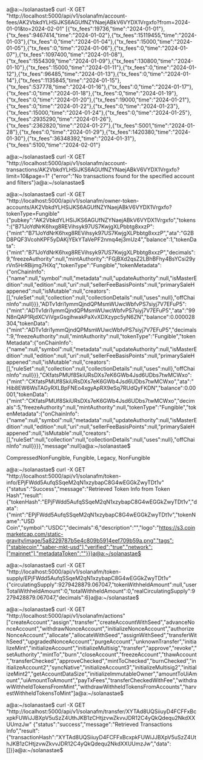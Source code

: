 a@a:~/solanastae$ curl -X GET "http://localhost:5000/api/v1/solanafm/account-fees/AK2VbkdYLHSiJKS6AGUfNZYNaejABkV6VYDX1Vrgxfo?from=2024-01-01&to=2024-02-01"
[{"tx_fees":19736,"time":"2024-01-01"},{"tx_fees":9467414,"time":"2024-01-02"},{"tx_fees":15119455,"time":"2024-01-03"},{"tx_fees":0,"time":"2024-01-04"},{"tx_fees":15000,"time":"2024-01-05"},{"tx_fees":0,"time":"2024-01-06"},{"tx_fees":0,"time":"2024-01-07"},{"tx_fees":1097400,"time":"2024-01-08"},{"tx_fees":1554309,"time":"2024-01-09"},{"tx_fees":130800,"time":"2024-01-10"},{"tx_fees":15000,"time":"2024-01-11"},{"tx_fees":0,"time":"2024-01-12"},{"tx_fees":96485,"time":"2024-01-13"},{"tx_fees":0,"time":"2024-01-14"},{"tx_fees":1135845,"time":"2024-01-15"},{"tx_fees":537778,"time":"2024-01-16"},{"tx_fees":0,"time":"2024-01-17"},{"tx_fees":0,"time":"2024-01-18"},{"tx_fees":0,"time":"2024-01-19"},{"tx_fees":0,"time":"2024-01-20"},{"tx_fees":19000,"time":"2024-01-21"},{"tx_fees":0,"time":"2024-01-22"},{"tx_fees":0,"time":"2024-01-23"},{"tx_fees":15000,"time":"2024-01-24"},{"tx_fees":0,"time":"2024-01-25"},{"tx_fees":2935290,"time":"2024-01-26"},{"tx_fees":2362820,"time":"2024-01-27"},{"tx_fees":5001,"time":"2024-01-28"},{"tx_fees":0,"time":"2024-01-29"},{"tx_fees":1420380,"time":"2024-01-30"},{"tx_fees":36348392,"time":"2024-01-31"},{"tx_fees":5100,"time":"2024-02-01"}







a@a:~/solanastae$ curl -X GET "http://localhost:5000/api/v1/solanafm/account-transactions/AK2VbkdYLHSiJKS6AGUfNZYNaejABkV6VYDX1Vrgxfo?limit=10&page=1"
{"error":"No transactions found for the specified account and filters"}a@a:~/solanastae$ 








a@a:~/solanastae$ curl -X GET "http://localhost:5000/api/v1/solanafm/owner-token-accounts/AK2VbkdYLHSiJKS6AGUfNZYNaejABkV6VYDX1Vrgxfo?tokenType=Fungible"
{"pubkey":"AK2VbkdYLHSiJKS6AGUfNZYNaejABkV6VYDX1Vrgxfo","tokens":{"B71JoYdNrK6hxg8REVihsyk97US7KwjgXLPbbtg8xxzP":{"mint":"B71JoYdNrK6hxg8REVihsyk97US7KwjgXLPbbtg8xxzP","ata":"G2BD8PQF3VcohKPF5yDAKjYEkYTaVePF2nmq4ej3mUz4","balance":1,"tokenData":{"mint":"B71JoYdNrK6hxg8REVihsyk97US7KwjgXLPbbtg8xxzP","decimals":9,"freezeAuthority":null,"mintAuthority":"FGjBXd2qsZ2LBhBFhy4BsYCsi29yrVn5HrRBijmg7HXq","tokenType":"Fungible","tokenMetadata":{"onChainInfo":{"name":null,"symbol":null,"metadata":null,"updateAuthority":null,"isMasterEdition":null,"edition":null,"uri":null,"sellerFeeBasisPoints":null,"primarySaleHappened":null,"isMutable":null,"creators":[],"ruleSet":null,"collection":null,"collectionDetails":null,"uses":null},"offChainInfo":null}}},"ADTv1dri1ymmQjndQPMsmWUwcWbfvPS7siyj7V7EFuP5":{"mint":"ADTv1dri1ymmQjndQPMsmWUwcWbfvPS7siyj7V7EFuP5","ata":"99N8nQAP1RjdXCViVgxGsgihwakPaXvXDXzypc5yN6ZN","balance":0.000028304,"tokenData":{"mint":"ADTv1dri1ymmQjndQPMsmWUwcWbfvPS7siyj7V7EFuP5","decimals":9,"freezeAuthority":null,"mintAuthority":null,"tokenType":"Fungible","tokenMetadata":{"onChainInfo":{"name":null,"symbol":null,"metadata":null,"updateAuthority":null,"isMasterEdition":null,"edition":null,"uri":null,"sellerFeeBasisPoints":null,"primarySaleHappened":null,"isMutable":null,"creators":[],"ruleSet":null,"collection":null,"collectionDetails":null,"uses":null},"offChainInfo":null}}},"CKfatsPMUf8SkiURsDXs7eK6GWb4Jsd6UDbs7twMCWxo":{"mint":"CKfatsPMUf8SkiURsDXs7eK6GWb4Jsd6UDbs7twMCWxo","ata":"Hib8EW6WsTAGyRXLBpFNEo4xgyApRX9eSq7RUdQyFKDN","balance":0.00001,"tokenData":{"mint":"CKfatsPMUf8SkiURsDXs7eK6GWb4Jsd6UDbs7twMCWxo","decimals":5,"freezeAuthority":null,"mintAuthority":null,"tokenType":"Fungible","tokenMetadata":{"onChainInfo":{"name":null,"symbol":null,"metadata":null,"updateAuthority":null,"isMasterEdition":null,"edition":null,"uri":null,"sellerFeeBasisPoints":null,"primarySaleHappened":null,"isMutable":null,"creators":[],"ruleSet":null,"collection":null,"collectionDetails":null,"uses":null},"offChainInfo":null}}}},"message":null}a@a:~/solanastae$ 

CompressedNonFungible, Fungible, Legacy, NonFungible

a@a:~/solanastae$ curl -X GET "http://localhost:5000/api/v1/solanafm/token-info/EPjFWdd5AufqSSqeM2qN1xzybapC8G4wEGGkZwyTDt1v"
{"status":"Success","message":"Retrieved Token Info from Token Hash","result":{"tokenHash":"EPjFWdd5AufqSSqeM2qN1xzybapC8G4wEGGkZwyTDt1v","data":{"mint":"EPjFWdd5AufqSSqeM2qN1xzybapC8G4wEGGkZwyTDt1v","tokenName":"USD Coin","symbol":"USDC","decimals":6,"description":"","logo":"https://s3.coinmarketcap.com/static-gravity/image/5a8229787b5e4c809b5914eef709b59a.png","tags":["stablecoin","saber-mkt-usd"],"verified":"true","network":["mainnet"],"metadataToken":""}}}a@a:~/solanastae$ 




a@a:~/solanastae$ curl -X GET "http://localhost:5000/api/v1/solanafm/token-supply/EPjFWdd5AufqSSqeM2qN1xzybapC8G4wEGGkZwyTDt1v"
{"circulatingSupply":9279428879.067047,"tokenWithheldAmount":null,"userTotalWithheldAmount":0,"totalWithheldAmount":0,"realCirculatingSupply":9279428879.067047,"decimals":6}a@a:~/solanastae$ 




a@a:~/solanastae$ curl -X GET "http://localhost:5000/api/v1/solanafm/actions"
["createAccount","assign","transfer","createAccountWithSeed","advanceNonceAccount","withdrawNonceAccount","initializeNonceAccount","authorizeNonceAccount","allocate","allocateWithSeed","assignWithSeed","transferWithSeed","upgradedNonceAccount","purgeAccount","unknownTransfer","initializeMint","initializeAccount","initializeMultisig","transfer","approve","revoke","setAuthority","mintTo","burn","closeAccount","freezeAccount","thawAccount","transferChecked","approveChecked","mintToChecked","burnChecked","initializeAccount2","syncNative","initializeAccount3","initializeMultisig2","initializeMint2","getAccountDataSize","initializeImmutableOwner","amountToUiAmount","uiAmountToAmount","payTxFees","transferCheckedWithFee","withdrawWithheldTokensFromMint","withdrawWithheldTokensFromAccounts","harvestWithheldTokensToMint"]a@a:~/solanastae$ 










a@a:~/solanastae$ curl -X GET "http://localhost:5000/api/v1/solanafm/transfer/XYTAd8UQSiiuyD4FCFFxBcxpkFUWiJJBXpV5uSzZ4UthJKB1zCHtjzvwZkvvJDR12C4yQkQdequ2NkdXXUUmzJw"
{"status":"success","message":"Retrieved Transactions Info","result":{"transactionHash":"XYTAd8UQSiiuyD4FCFFxBcxpkFUWiJJBXpV5uSzZ4UthJKB1zCHtjzvwZkvvJDR12C4yQkQdequ2NkdXXUUmzJw","data":[]}}a@a:~/solanastae$ 

